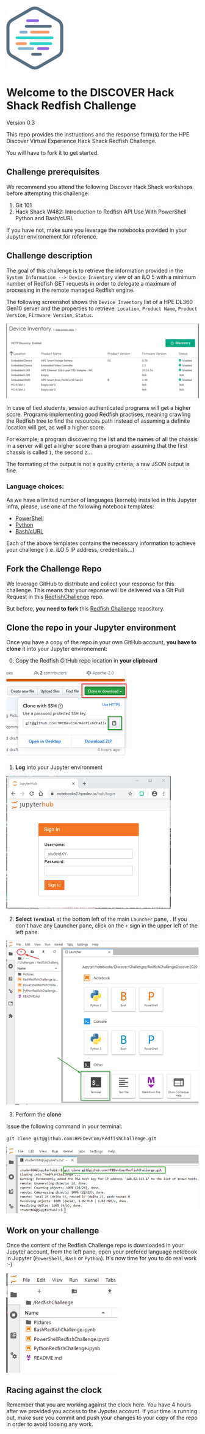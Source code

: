 ![HPE Dev Logo](Pictures/hpe-dev-logo.png "HPE DEV Hack Shack")


# Welcome to the DISCOVER Hack Shack Redfish Challenge

Version 0.3

This repo provides the instructions and the response form(s) for the HPE Discover Virtual Experience Hack Shack Redfish Challenge.

You will have to fork it to get started.

## Challenge prerequisites

We recommend you attend the following Discover Hack Shack workshops before attempting this challenge:

1. Git 101
2. Hack Shack W482: Introduction to Redfish API Use With PowerShell Python and Bash/cURL

If you have not, make sure you leverage the notebooks provided in your Jupyter environement for reference. 

## Challenge description

The goal of this challenge is to retrieve the information provided in the `System Information --> Device Inventory` view of an iLO 5 with a minimum number of Redfish GET requests in order to delegate a maximum of processing in the remote managed Redfish engine. 

The following screenshot shows the `Device Inventory` list of a HPE DL360 Gen10 server and the properties to retrieve: `Location`, `Product Name`, `Product Version`, `Firmware Version`, `Status`.

![Device Inventory from iLO GUI](Pictures/DeviceInventoryFromiLOGUI.png)

In case of tied students, session authenticated programs will get a higher score. Programs implementing good Redfish practises, meaning crawling the Redfish tree to find the resources path instead of assuming a definite location will get, as well a higher score.

For example, a program discovering the list and the names of all the chassis in a server will get a higher score than a program assuming that the first chassis is called `1`, the second `2`...

The formating of the output is not a quality criteria; a raw JSON output is fine.   

### Language choices:

As we have a limited number of languages (kernels) installed in this Jupyter infra, please, use one of the following notebook templates:

* [PowerShell](PowerShellRedfishChallenge.ipynb)
* [Python](PythonRedfishChallenge)
* [Bash/cURL](BashRedfishChallenge.ipynb)

Each of the above templates contains the necessary information to achieve your challenge (i.e. iLO 5 IP address, credentials...)

## Fork the Challenge Repo

We leverage GitHub to distribute and collect your response for this challenge. This means that your reponse will be delivered via a Git Pull Request in this [RedfishChallenge](https://github.com/HPEDevCom/RedfishChallenge) repo. 

But before, **you need to fork** this [Redfish Challenge](https://github.com/HPEDevCom/RedfishChallenge.git) repository.

## Clone the repo in your Jupyter environment 

Once you have a copy of the repo in your own GitHub account, **you have to clone** it into your Jupyter environement: 

0. Copy the Redfish GitHub repo location in **your clipboard**

![ClipboardGitLocation](Pictures/ClipboardOfGit.png)

1. **Log** into your Jupyter environment

![Jupyter environment](Pictures/JupyterHubLoginScreen.png)

2. **Select `Terminal`** at the bottom left of the main `Launcher` pane, . If you don't have any Launcher pane, click on the `+` sign in the upper left of the left pane.

![LauncherPane](Pictures/StartTerminal.png)

3. Perform the **clone**

Issue the following command in your terminal: 

`git clone git@github.com:HPEDevCom/RedfishChallenge.git`

![toto](Pictures/GitClone.png)


## Work on your challenge

Once the content of the Redfish Challenge repo is downloaded in your Jupyter account, from the left pane, open your prefered language notebook in Jupyter (`PowerShell`, `Bash` or `Python`). It's now time for you to do real work :-)

![ChooseLanguage](Pictures/ChooseLanguage.png)

## Racing against the clock

Remember that you are working against the clock here. You have 4 hours after we provided you access to the Jyputer account. If your time is running out, make sure you commit and push your changes to your copy of the repo in order to avoid loosing any work.











